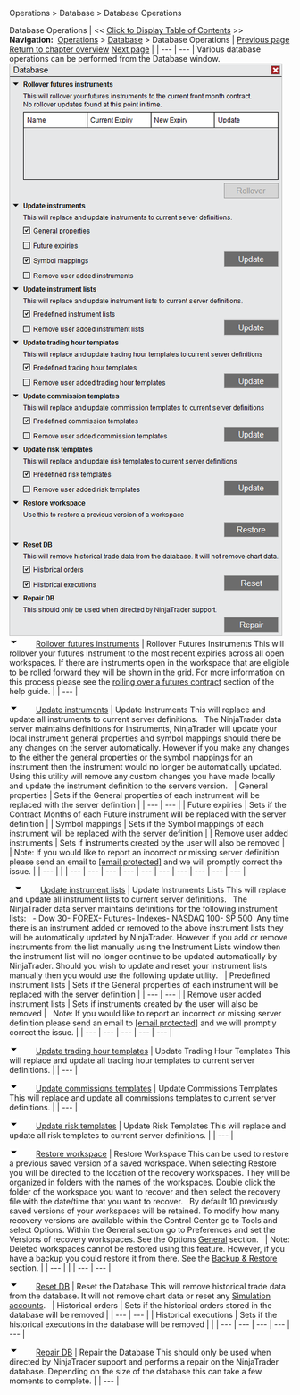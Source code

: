 ﻿
Operations > Database > Database Operations

Database Operations
| << [Click to Display Table of Contents](database_operations.md) >> **Navigation:**     [Operations](operations-1.md) > [Database](database-1.md) > Database Operations | [Previous page](database-1.md) [Return to chapter overview](database-1.md) [Next page](data_grids-1.md) |
| --- | --- |
Various database operations can be performed from the Database window. 
 
![Database_Window](database_window.png)
 
![tog_minus](tog_minus-1.gif)        [Rollover futures instruments](javascript:HMToggle('toggle','RolloverFuturesInstruments','RolloverFuturesInstruments_ICON'))
| Rollover Futures Instruments This will rollover your futures instrument to the most recent expiries across all open workspaces. If there are instruments open in the workspace that are eligible to be rolled forward they will be shown in the grid. For more information on this process please see the [rolling over a futures contract](rolling_over_a_futures_contrac-1.md) section of the help guide. |
| --- |

![tog_minus](tog_minus-1.gif)        [Update instruments](javascript:HMToggle('toggle','UpdateInstruments','UpdateInstruments_ICON'))
| Update Instruments This will replace and update all instruments to current server definitions.    The NinjaTrader data server maintains definitions for Instruments, NinjaTrader will update your local instrument general properties and symbol mappings should there be any changes on the server automatically. However if you make any changes to the either the general properties or the symbol mappings for an instrument then the instrument would no longer be automatically updated. Using this utility will remove any custom changes you have made locally and update the instrument definition to the servers version.     | General properties | Sets if the General properties of each instrument will be replaced with the server definition | | --- | --- | | Future expiries | Sets if the Contract Months of each Future instrument will be replaced with the server definition | | Symbol mappings | Sets if the Symbol mappings of each instrument will be replaced with the server definition | | Remove user added instruments | Sets if instruments created by the user will also be removed |        | Note: If you would like to report an incorrect or missing server definition please send an email to [[email protected]](/cdn-cgi/l/email-protection) and we will promptly correct the issue. | | --- | |
| --- | --- | --- | --- | --- | --- | --- | --- | --- | --- |

 
![tog_minus](tog_minus-1.gif)        [Update instrument lists](javascript:HMToggle('toggle','UpdateInstrumentLists','UpdateInstrumentLists_ICON'))
| Update Instruments Lists This will replace and update all instrument lists to current server definitions.    The NinjaTrader data server maintains definitions for the following instrument lists:   - Dow 30- FOREX- Futures- Indexes- NASDAQ 100- SP 500  Any time there is an instrument added or removed to the above instrument lists they will be automatically updated by NinjaTrader. However if you add or remove instruments from the list manually using the Instrument Lists window then the instrument list will no longer continue to be updated automatically by NinjaTrader. Should you wish to update and reset your instrument lists manually then you would use the following update utility.     | Predefined instrument lists | Sets if the General properties of each instrument will be replaced with the server definition | | --- | --- | | Remove user added instrument lists | Sets if instruments created by the user will also be removed |      Note: If you would like to report an incorrect or missing server definition please send an email to [[email protected]](/cdn-cgi/l/email-protection) and we will promptly correct the issue. |
| --- | --- | --- | --- | --- |

![tog_minus](tog_minus-1.gif)        [Update trading hour templates](javascript:HMToggle('toggle','Updatetradinghourtemplates','Updatetradinghourtemplates_ICON'))
| Update Trading Hour Templates This will replace and update all trading hour templates to current server definitions. |
| --- |

![tog_minus](tog_minus-1.gif)        [Update commissions templates](javascript:HMToggle('toggle','Updatecommissionstemplates','Updatecommissionstemplates_ICON'))
| Update Commissions Templates This will replace and update all commissions templates to current server definitions. |
| --- |

![tog_minus](tog_minus-1.gif)        [Update risk templates](javascript:HMToggle('toggle','Upddatetradinghourtemplates','Upddatetradinghourtemplates_ICON'))
| Update Risk Templates This will replace and update all risk templates to current server definitions. |
| --- |

![tog_minus](tog_minus-1.gif)        [Restore workspace](javascript:HMToggle('toggle','Restoreworkspace','Restoreworkspace_ICON'))
| Restore Workspace This can be used to restore a previous saved version of a saved workspace. When selecting Restore you will be directed to the location of the recovery workspaces. They will be organized in folders with the names of the workspaces. Double click the folder of the workspace you want to recover and then select the recovery file with the date/time that you want to recover.   By default 10 previously saved versions of your workspaces will be retained. To modify how many recovery versions are available within the Control Center go to Tools and select Options. Within the General section go to Preferences and set the Versions of recovery workspaces. See the Options [General](general_section-1.md) section.     | Note: Deleted workspaces cannot be restored using this feature. However, if you have a backup you could restore it from there. See the [Backup & Restore](backup__restore-1.md) section. | | --- | |
| --- | --- |

![tog_minus](tog_minus-1.gif)        [Reset DB](javascript:HMToggle('toggle','ResetDb','ResetDb_ICON'))
| Reset the Database This will remove historical trade data from the database. It will not remove chart data or reset any [Simulation accounts](simulation-1.md).     | Historical orders | Sets if the historical orders stored in the database will be removed | | --- | --- | | Historical executions | Sets if the historical executions in the database will be removed | |
| --- | --- | --- | --- | --- |

![tog_minus](tog_minus-1.gif)        [Repair DB](javascript:HMToggle('toggle','RepairDb','RepairDb_ICON'))
| Repair the Database This should only be used when directed by NinjaTrader support and performs a repair on the NinjaTrader database. Depending on the size of the database this can take a few moments to complete. |
| --- |
